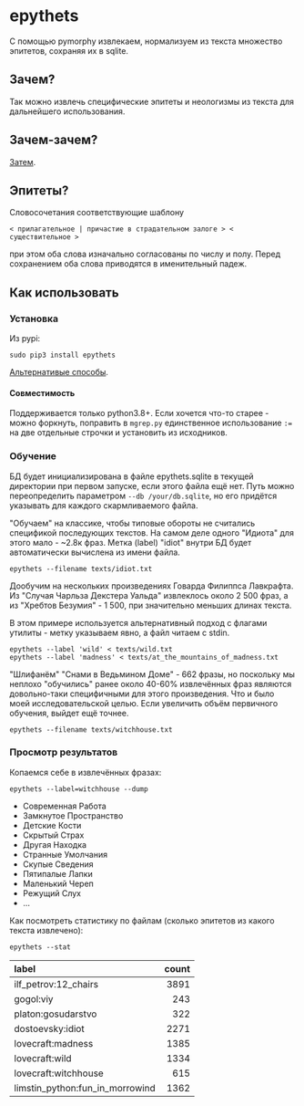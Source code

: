 # epythets

С помощью pymorphy извлекаем, нормализуем из текста множество эпитетов, сохраняя их в sqlite.

## Зачем?

Так можно извлечь специфические эпитеты и неологизмы из текста для дальнейшего использования.

## Зачем-зачем?

[Затем](https://cpad.ask.fm/af3/4b0f5/ddc1/4880/929c/e8709d71dd60/large/2821587.jpg).

## Эпитеты?

Словосочетания соответствующие шаблону

`< прилагательное | причастие в страдательном залоге > < существительное >`

при этом оба слова изначально согласованы по числу и полу. Перед сохранением оба слова приводятся в именительный падеж.

## Как использовать

### Установка

Из pypi:

``` shell
sudo pip3 install epythets
```

[Альтернативые способы](/README_full.md).

#### Совместимость

Поддерживается только python3.8+. Если хочется что-то старее - можно форкнуть, поправить в `mgrep.py` единственное использование `:=` на две отдельные строчки и установить из исходников.

### Обучение

БД будет инициализирована в файле epythets.sqlite в текущей директории при первом запуске, если этого файла ещё нет. Путь можно переопределить параметром `--db /your/db.sqlite`, но его придётся указывать для каждого скармливаемого файла.

"Обучаем" на классике, чтобы типовые обороты не считались спецификой последующих текстов. На самом деле одного "Идиота" для этого мало - ~2.8к фраз. Метка (label) "idiot" внутри БД будет автоматически вычислена из имени файла.

``` shell
epythets --filename texts/idiot.txt
```

Дообучим на нескольких произведениях Говарда Филиппса Лавкрафта. Из "Случая Чарльза Декстера Уальда" извлеклось около 2 500 фраз, а из "Хребтов Безумия" - 1 500, при значительно меньших длинах текста.

В этом примере используется альтернативный подход с флагами утилиты - метку указываем явно, а файл читаем с stdin.

``` shell
epythets --label 'wild' < texts/wild.txt
epythets --label 'madness' < texts/at_the_mountains_of_madness.txt
```

"Шлифанём" "Снами в Ведьмином Доме" - 662 фразы, но поскольку мы неплохо "обучились" ранее около 40-60% извлечённых фраз являются довольно-таки специфичными для этого произведения. Что и было моей исследовательской целью. Если увеличить объём первичного обучения, выйдет ещё точнее.

``` shell
epythets --filename texts/witchhouse.txt
```

### Просмотр результатов

Копаемся себе в извлечённых фразах:

``` shell
epythets --label=witchhouse --dump
```

- Современная Работа
- Замкнутое Пространство
- Детские Кости
- Скрытый Страх
- Другая Находка
- Странные Умолчания
- Скупые Сведения
- Пятипалые Лапки
- Маленький Череп
- Режущий Слух
- ...

Как посмотреть статистику по файлам (сколько эпитетов из какого текста извлечено):

``` shell
epythets --stat
```

| label | count |
| :--- | ---: |
| ilf_petrov:12_chairs | 3891 |
| gogol:viy | 243 |
| platon:gosudarstvo | 322 |
| dostoevsky:idiot | 2271 |
| lovecraft:madness |1385 |
| lovecraft:wild |1334 |
| lovecraft:witchhouse | 615 |
| limstin_python:fun_in_morrowind | 1362 |
